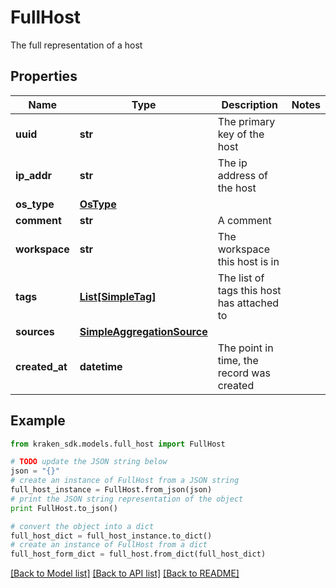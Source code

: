 # FullHost

The full representation of a host

## Properties
Name | Type | Description | Notes
------------ | ------------- | ------------- | -------------
**uuid** | **str** | The primary key of the host | 
**ip_addr** | **str** | The ip address of the host | 
**os_type** | [**OsType**](OsType.md) |  | 
**comment** | **str** | A comment | 
**workspace** | **str** | The workspace this host is in | 
**tags** | [**List[SimpleTag]**](SimpleTag.md) | The list of tags this host has attached to | 
**sources** | [**SimpleAggregationSource**](SimpleAggregationSource.md) |  | 
**created_at** | **datetime** | The point in time, the record was created | 

## Example

```python
from kraken_sdk.models.full_host import FullHost

# TODO update the JSON string below
json = "{}"
# create an instance of FullHost from a JSON string
full_host_instance = FullHost.from_json(json)
# print the JSON string representation of the object
print FullHost.to_json()

# convert the object into a dict
full_host_dict = full_host_instance.to_dict()
# create an instance of FullHost from a dict
full_host_form_dict = full_host.from_dict(full_host_dict)
```
[[Back to Model list]](../README.md#documentation-for-models) [[Back to API list]](../README.md#documentation-for-api-endpoints) [[Back to README]](../README.md)


